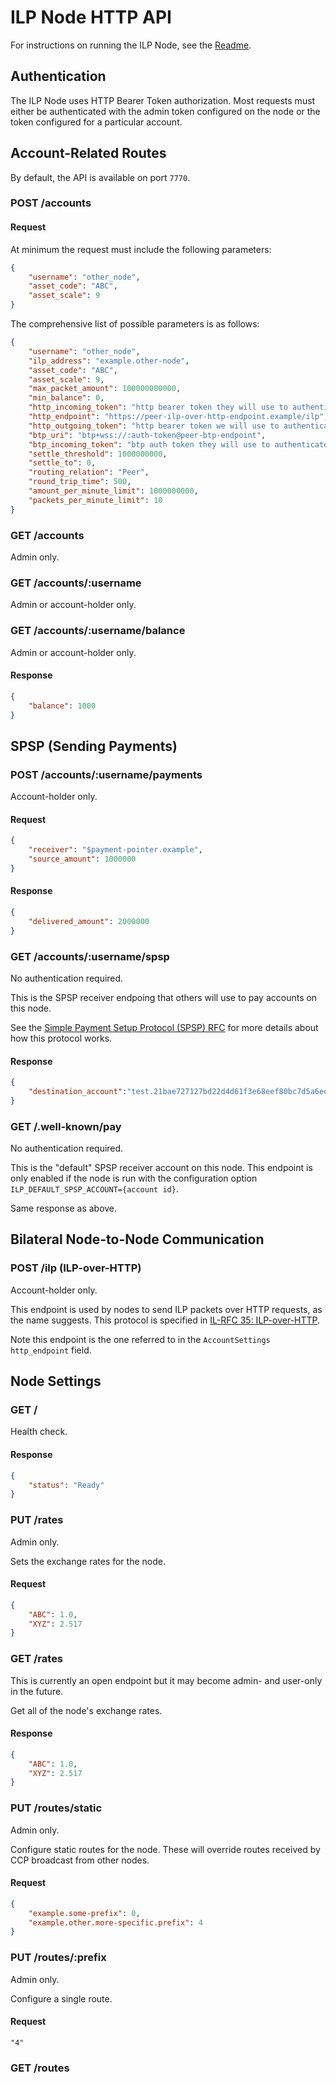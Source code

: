 # ILP Node HTTP API

For instructions on running the ILP Node, see the [Readme](../README.md).

## Authentication

The ILP Node uses HTTP Bearer Token authorization. Most requests must either be authenticated with the admin token configured on the node or the token configured for a particular account.

## Account-Related Routes

By default, the API is available on port `7770`.

### POST /accounts

#### Request

At minimum the request must include the following parameters:

```json
{
    "username": "other_node",
    "asset_code": "ABC",
    "asset_scale": 9
}
```

The comprehensive list of possible parameters is as follows:

```json
{
    "username": "other_node",
    "ilp_address": "example.other-node",
    "asset_code": "ABC",
    "asset_scale": 9,
    "max_packet_amount": 100000000000,
    "min_balance": 0,
    "http_incoming_token": "http bearer token they will use to authenticate with us",
    "http_endpoint": "https://peer-ilp-over-http-endpoint.example/ilp",
    "http_outgoing_token": "http bearer token we will use to authenticate with them",
    "btp_uri": "btp+wss://:auth-token@peer-btp-endpoint",
    "btp_incoming_token": "btp auth token they will use to authenticate with us",
    "settle_threshold": 1000000000,
    "settle_to": 0,
    "routing_relation": "Peer",
    "round_trip_time": 500,
    "amount_per_minute_limit": 1000000000,
    "packets_per_minute_limit": 10
}
```

### GET /accounts

Admin only.

### GET /accounts/:username

Admin or account-holder only.

### GET /accounts/:username/balance

Admin or account-holder only.

#### Response

```json
{
    "balance": 1000
}
```

## SPSP (Sending Payments)

### POST /accounts/:username/payments

Account-holder only.

#### Request

```json
{
    "receiver": "$payment-pointer.example",
    "source_amount": 1000000
}
```

#### Response

```json
{
    "delivered_amount": 2000000
}
```

### GET /accounts/:username/spsp

No authentication required.

This is the SPSP receiver endpoing that others will use to pay accounts on this node.

See the [Simple Payment Setup Protocol (SPSP) RFC](https://interledger.org/rfcs/0009-simple-payment-setup-protocol/) for more details about how this protocol works.

#### Response

```json
{
    "destination_account":"test.21bae727127bd22d4d61f3e68eef80bc7d5a6edc.rH4jcsu2wcjMXS0-GhCRL0ZLwqssruLRspVsSJDMRcM","shared_secret":"5k/SCde7gR2QwN8a/vF2LneFt7EUt3WgzC3U6ym28aI="
}
```

### GET /.well-known/pay

No authentication required.

This is the "default" SPSP receiver account on this node. This endpoint is only enabled if the node is run with the configuration option `ILP_DEFAULT_SPSP_ACCOUNT={account id}`.

Same response as above.

## Bilateral Node-to-Node Communication

### POST /ilp (ILP-over-HTTP)

Account-holder only.

This endpoint is used by nodes to send ILP packets over HTTP requests, as the name suggests. This protocol is specified in [IL-RFC 35: ILP-over-HTTP](https://github.com/interledger/rfcs/blob/master/0035-ilp-over-http/0035-ilp-over-http.md).

Note this endpoint is the one referred to in the `AccountSettings` `http_endpoint` field.

## Node Settings

### GET /

Health check.

#### Response

```json
{
    "status": "Ready"
}
```

### PUT /rates

Admin only.

Sets the exchange rates for the node.

#### Request

```json
{
    "ABC": 1.0,
    "XYZ": 2.517
}
```

### GET /rates

This is currently an open endpoint but it may become admin- and user-only in the future.

Get all of the node's exchange rates.

#### Response

```json
{
    "ABC": 1.0,
    "XYZ": 2.517
}
```

### PUT /routes/static

Admin only.

Configure static routes for the node. These will override routes received by CCP broadcast from other nodes.

#### Request

```json
{
    "example.some-prefix": 0,
    "example.other.more-specific.prefix": 4
}
```

### PUT /routes/:prefix

Admin only.

Configure a single route.

#### Request

```
"4"
```

### GET /routes
